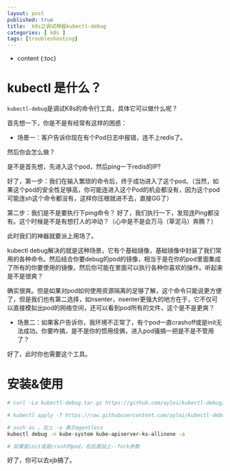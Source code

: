 ```yaml
---
layout: post
published: true
title:  k8s之调试神器kubectl-debug
categories: [ k8s ]
tags: [troubleshooting]
---
```

* content
{:toc}

# kubectl 是什么？

`kubectl-debug`是调试K8s的命令行工具，具体它可以做什么呢？

首先想一下，你是不是有经常有这样的困惑：

+ 场景一：客户告诉你现在有个Pod日志中报错，连不上redis了。

然后你会怎么做？

是不是首先想，先进入这个pod，然后ping一下redis的IP?

好了，第一步：我们在输入繁琐的命令后，终于成功进入了这个pod。（当然，如果这个pod的安全性足够高，你可能连进入这个Pod的机会都没有，因为这个pod可能连sh这个命令都没有，这样你压根就进不去，直接GG了）

第二步：我们是不是要执行下ping命令？  好了，我们执行一下，发现连Ping都没有。这个时候是不是有想打人的冲动？（心中是不是会万马（草泥马）奔腾？）

此时我们的神器就要派上用场了。

kubectl debug解决的就是这种场景，它有个基础镜像，基础镜像中封装了我们常用的各种命令。然后结合你要debug的pod的镜像，相当于是在你的pod里面集成了所有的你要使用的镜像，然后你可能在里面可以执行各种你喜欢的操作。听起来是不是很爽？ 

确实很爽。但是如果对pod如何使用资源隔离的足够了解，这个命令只能说更方便了，但是我们也有第二选择，如nsenter，nsenter更强大的地方在于，它不仅可以直接模拟出pod的网络空间，还可以看到pod所有的文件，这个是不是更爽？


+ 场景二：如果客户告诉你，我环境不正常了，有个pod一直crashoff或是init无法成功。你要咋搞，是不是你的惯用伎俩，进入pod骚搞一把是不是不管用了？

好了，此时你也需要这个工具。


# 安装&使用

```bash
# curl -Lo kubectl-debug.tar.gz https://github.com/aylei/kubectl-debug/releases/download/v0.1.1/kubectl-debug_0.1.1_linux_amd64.tar.gz

# kubectl apply -f https://raw.githubusercontent.com/aylei/kubectl-debug/master/scripts/agent_daemonset.yml  # 这个是安装agent，daemonSet, 目的是快点，它会在集群的每个node上面起一个pod。

# such as ，加上 -a 表示agentless
kubectl debug -n kube-system kube-apiserver-ks-allinone -a

# 如果是init或是crash的pod，在后面加上--fork参数
```

好了，你可以去xjb搞了。